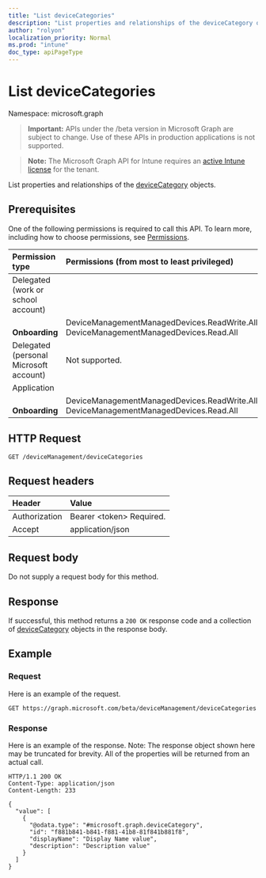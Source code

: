```yaml
---
title: "List deviceCategories"
description: "List properties and relationships of the deviceCategory objects."
author: "rolyon"
localization_priority: Normal
ms.prod: "intune"
doc_type: apiPageType
---
```


# List deviceCategories

Namespace: microsoft.graph

> **Important:** APIs under the /beta version in Microsoft Graph are subject to change. Use of these APIs in production applications is not supported.

> **Note:** The Microsoft Graph API for Intune requires an [active Intune license](https://go.microsoft.com/fwlink/?linkid=839381) for the tenant.

List properties and relationships of the [deviceCategory](../resources/intune-shared-devicecategory.md) objects.
## Prerequisites
One of the following permissions is required to call this API. To learn more, including how to choose permissions, see [Permissions](/graph/permissions-reference).

|Permission type|Permissions (from most to least privileged)|
|:---|:---|
|Delegated (work or school account)||
| &nbsp; &nbsp; **Onboarding** | DeviceManagementManagedDevices.ReadWrite.All, DeviceManagementManagedDevices.Read.All|
|Delegated (personal Microsoft account)|Not supported.|
|Application||
| &nbsp; &nbsp; **Onboarding** | DeviceManagementManagedDevices.ReadWrite.All, DeviceManagementManagedDevices.Read.All|

## HTTP Request
<!-- {
  "blockType": "ignored"
}
-->
``` http
GET /deviceManagement/deviceCategories
```

## Request headers

|Header|Value|
|:---|:---|
|Authorization|Bearer &lt;token&gt; Required.|
|Accept|application/json|

## Request body

Do not supply a request body for this method.

## Response

If successful, this method returns a `200 OK` response code and a collection of [deviceCategory](../resources/intune-shared-devicecategory.md) objects in the response body.

## Example

### Request

Here is an example of the request.

``` http
GET https://graph.microsoft.com/beta/deviceManagement/deviceCategories
```

### Response

Here is an example of the response. Note: The response object shown here may be truncated for brevity. All of the properties will be returned from an actual call.

``` http
HTTP/1.1 200 OK
Content-Type: application/json
Content-Length: 233

{
  "value": [
    {
      "@odata.type": "#microsoft.graph.deviceCategory",
      "id": "f881b841-b841-f881-41b8-81f841b881f8",
      "displayName": "Display Name value",
      "description": "Description value"
    }
  ]
}
```










